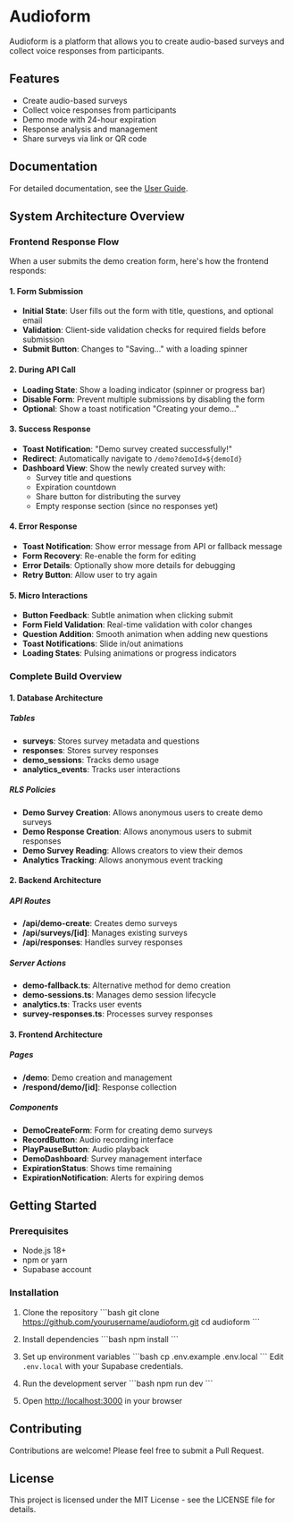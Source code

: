 # Audioform

Audioform is a platform that allows you to create audio-based surveys and collect voice responses from participants.

## Features

- Create audio-based surveys
- Collect voice responses from participants
- Demo mode with 24-hour expiration
- Response analysis and management
- Share surveys via link or QR code

## Documentation

For detailed documentation, see the [User Guide](./docs/user-guide.md).

## System Architecture Overview

### Frontend Response Flow

When a user submits the demo creation form, here's how the frontend responds:

#### 1. Form Submission
- **Initial State**: User fills out the form with title, questions, and optional email
- **Validation**: Client-side validation checks for required fields before submission
- **Submit Button**: Changes to "Saving..." with a loading spinner

#### 2. During API Call
- **Loading State**: Show a loading indicator (spinner or progress bar)
- **Disable Form**: Prevent multiple submissions by disabling the form
- **Optional**: Show a toast notification "Creating your demo..."

#### 3. Success Response
- **Toast Notification**: "Demo survey created successfully!"
- **Redirect**: Automatically navigate to `/demo?demoId=${demoId}`
- **Dashboard View**: Show the newly created survey with:
  - Survey title and questions
  - Expiration countdown
  - Share button for distributing the survey
  - Empty response section (since no responses yet)

#### 4. Error Response
- **Toast Notification**: Show error message from API or fallback message
- **Form Recovery**: Re-enable the form for editing
- **Error Details**: Optionally show more details for debugging
- **Retry Button**: Allow user to try again

#### 5. Micro Interactions
- **Button Feedback**: Subtle animation when clicking submit
- **Form Field Validation**: Real-time validation with color changes
- **Question Addition**: Smooth animation when adding new questions
- **Toast Notifications**: Slide in/out animations
- **Loading States**: Pulsing animations or progress indicators

### Complete Build Overview

#### 1. Database Architecture

##### Tables
- **surveys**: Stores survey metadata and questions
- **responses**: Stores survey responses
- **demo_sessions**: Tracks demo usage
- **analytics_events**: Tracks user interactions

##### RLS Policies
- **Demo Survey Creation**: Allows anonymous users to create demo surveys
- **Demo Response Creation**: Allows anonymous users to submit responses
- **Demo Survey Reading**: Allows creators to view their demos
- **Analytics Tracking**: Allows anonymous event tracking

#### 2. Backend Architecture

##### API Routes
- **/api/demo-create**: Creates demo surveys
- **/api/surveys/[id]**: Manages existing surveys
- **/api/responses**: Handles survey responses

##### Server Actions
- **demo-fallback.ts**: Alternative method for demo creation
- **demo-sessions.ts**: Manages demo session lifecycle
- **analytics.ts**: Tracks user events
- **survey-responses.ts**: Processes survey responses

#### 3. Frontend Architecture

##### Pages
- **/demo**: Demo creation and management
- **/respond/demo/[id]**: Response collection

##### Components
- **DemoCreateForm**: Form for creating demo surveys
- **RecordButton**: Audio recording interface
- **PlayPauseButton**: Audio playback
- **DemoDashboard**: Survey management interface
- **ExpirationStatus**: Shows time remaining
- **ExpirationNotification**: Alerts for expiring demos

## Getting Started

### Prerequisites

- Node.js 18+
- npm or yarn
- Supabase account

### Installation

1. Clone the repository
\`\`\`bash
git clone https://github.com/yourusername/audioform.git
cd audioform
\`\`\`

2. Install dependencies
\`\`\`bash
npm install
\`\`\`

3. Set up environment variables
\`\`\`bash
cp .env.example .env.local
\`\`\`
Edit `.env.local` with your Supabase credentials.

4. Run the development server
\`\`\`bash
npm run dev
\`\`\`

5. Open [http://localhost:3000](http://localhost:3000) in your browser

## Contributing

Contributions are welcome! Please feel free to submit a Pull Request.

## License

This project is licensed under the MIT License - see the LICENSE file for details.
